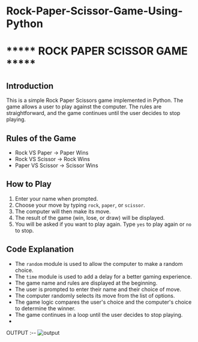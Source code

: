 # Rock-Paper-Scissor-Game-Using-Python
# ***** ROCK PAPER SCISSOR GAME *****

## Introduction
This is a simple Rock Paper Scissors game implemented in Python. The game allows a user to play against the computer. The rules are straightforward, and the game continues until the user decides to stop playing.

## Rules of the Game
- Rock VS Paper -> Paper Wins
- Rock VS Scissor -> Rock Wins
- Paper VS Scissor -> Scissor Wins

## How to Play
1. Enter your name when prompted.
2. Choose your move by typing `rock`, `paper`, or `scissor`.
3. The computer will then make its move.
4. The result of the game (win, lose, or draw) will be displayed.
5. You will be asked if you want to play again. Type `yes` to play again or `no` to stop.

## Code Explanation
- The `random` module is used to allow the computer to make a random choice.
- The `time` module is used to add a delay for a better gaming experience.
- The game name and rules are displayed at the beginning.
- The user is prompted to enter their name and their choice of move.
- The computer randomly selects its move from the list of options.
- The game logic compares the user's choice and the computer's choice to determine the winner.
- The game continues in a loop until the user decides to stop playing.
- 
OUTPUT :--
 ![output](https://github.com/Jinnat36/Rock-Paper-Scissor-Game-Using-Python/assets/157870456/62d579a9-4c95-4b7b-8b6f-6e989471c374)

